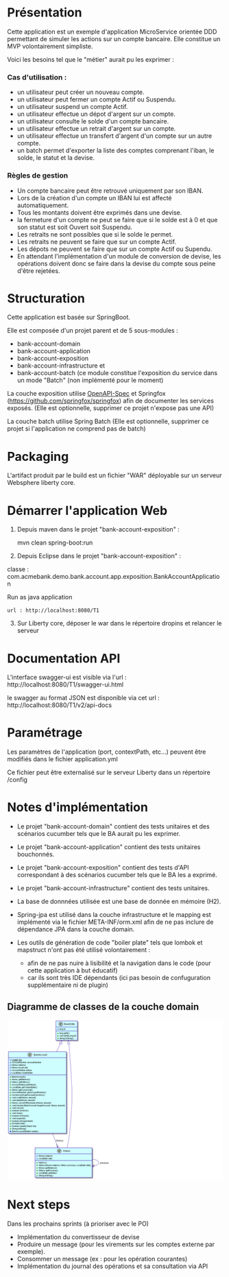# Présentation

Cette application est un exemple d'application MicroService orientée DDD permettant de simuler les actions sur un compte bancaire.
Elle constitue un MVP volontairement simpliste.

Voici les besoins tel que le "métier" aurait pu les exprimer :

### Cas d'utilisation :
  - un utilisateur peut créer un nouveau compte.
  - un utilisateur peut fermer un compte Actif ou Suspendu.
  - un utilisateur suspend un compte Actif.
  - un utilisateur effectue un dépot d'argent sur un compte.
  - un utilisateur consulte le solde d'un compte bancaire.
  - un utilisateur effectue un retrait d'argent sur un compte.
  - un utilisateur effectue un transfert d'argent d'un compte sur un autre compte.
  - un batch permet d'exporter la liste des comptes comprenant l'iban, le solde, le statut et la devise.

### Règles de gestion

- Un compte bancaire peut être retrouvé uniquement par son IBAN.
- Lors de la création d'un compte un IBAN lui est affecté automatiquement.
- Tous les montants doivent être exprimés dans une devise.
- la fermeture d'un compte ne peut se faire que si le solde est à 0 et que son statut est soit Ouvert soit Suspendu.
- Les retraits ne sont possibles que si le solde le permet.
- Les retraits ne peuvent se faire que sur un compte Actif.
- Les dépots ne peuvent se faire que sur un compte Actif ou Supendu.
- En attendant l'implémentation d'un module de conversion de devise, les opérations doivent donc se faire dans la devise du compte sous peine d'être rejetées.

# Structuration

Cette application est basée sur SpringBoot.

Elle est composée d'un projet parent et de 5 sous-modules :

- bank-account-domain
- bank-account-application
- bank-account-exposition
- bank-account-infrastructure
et
- bank-account-batch (ce module constitue l'exposition du service dans un mode "Batch" (non implémenté pour le moment)

La couche exposition utilise [OpenAPI-Spec](https://github.com/swagger-api/swagger-core) et Springfox (https://github.com/springfox/springfox) afin de documenter les services exposés.
(Elle est optionnelle, supprimer ce projet n'expose pas une API)

La couche batch utilise Spring Batch
(Elle est optionnelle, supprimer ce projet si l'application ne comprend pas de batch)

# Packaging

L'artifact produit par le build est un fichier "WAR" déployable sur un serveur Websphere liberty core.

# Démarrer l'application Web

1) Depuis maven dans le projet "bank-account-exposition" :

	mvn clean spring-boot:run

2) Depuis Eclipse dans le projet "bank-account-exposition" :

classe : com.acmebank.demo.bank.account.app.exposition.BankAccountApplication

Run as java application

	url : http://localhost:8080/T1

3) Sur Liberty core, déposer le war dans le répertoire dropins et relancer le serveur


# Documentation API
L'interface swagger-ui est visible via l'url : http://localhost:8080/T1/swagger-ui.html

le swagger au format JSON est disponible via cet url : http://localhost:8080/T1/v2/api-docs


# Paramétrage
Les paramètres de l'application (port, contextPath, etc...) peuvent être modifiés dans le fichier application.yml

Ce fichier peut être externalisé sur le serveur Liberty dans un répertoire /config

# Notes d'implémentation

* Le projet "bank-account-domain" contient des tests unitaires et des scénarios cucumber tels que le BA aurait pu les exprimer.
* Le projet "bank-account-application" contient des tests unitaires bouchonnés.
* Le projet "bank-account-exposition" contient des tests d'API correspondant à des scénarios cucumber tels que le BA les a exprimé.
* Le projet "bank-account-infrastructure" contient des tests unitaires.

* La base de donnnées utilisée est une base de donnée en mémoire (H2).

* Spring-jpa est utilisé dans la couche infrastructure et le mapping est implémenté via le fichier META-INF/orm.xml afin de ne pas inclure de dépendance JPA dans la couche domain.

* Les outils de génération de code "boiler plate" tels que lombok et mapstruct n'ont pas été utilisé volontairement :
	- afin de ne pas nuire à lisibilité et la navigation dans le code (pour cette application à but éducatif)
	- car ils sont très IDE dépendants (ici pas besoin de confuguration supplémentaire ni de plugin)

## Diagramme de classes de la couche domain

![alt text](bank-account-domain/src/main/resources/Class%20Diagram.png "Class Diagram")

# Next steps

Dans les prochains sprints (à prioriser avec le PO)
- Implémentation du convertisseur de devise
- Produire un message (pour les virements sur les comptes externe par exemple).
- Consommer un message (ex : pour les opération courantes)
- Implémentation du journal des opérations et sa consultation via API

